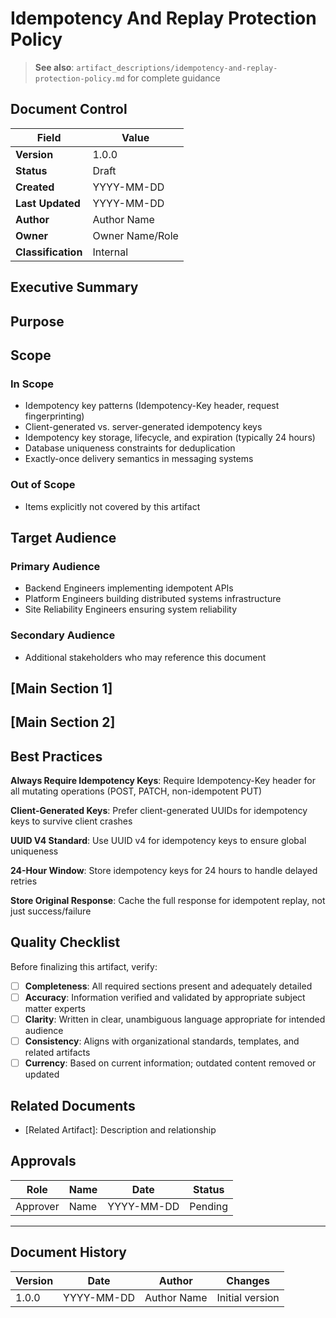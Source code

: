 # Idempotency And Replay Protection Policy

> **See also**: `artifact_descriptions/idempotency-and-replay-protection-policy.md` for complete guidance

## Document Control

| Field | Value |
|-------|-------|
| **Version** | 1.0.0 |
| **Status** | Draft |
| **Created** | YYYY-MM-DD |
| **Last Updated** | YYYY-MM-DD |
| **Author** | Author Name |
| **Owner** | Owner Name/Role |
| **Classification** | Internal |

## Executive Summary

<!-- Provide a 2-3 paragraph overview for executive audience -->
<!-- What is this document about and why does it matter? -->

## Purpose

<!-- This artifact establishes policies and implementation patterns that ensure operations are idempotent (producing the same result when executed multiple times) and protected from replay attacks. It prev... -->

## Scope

### In Scope

- Idempotency key patterns (Idempotency-Key header, request fingerprinting)
- Client-generated vs. server-generated idempotency keys
- Idempotency key storage, lifecycle, and expiration (typically 24 hours)
- Database uniqueness constraints for deduplication
- Exactly-once delivery semantics in messaging systems

### Out of Scope

- Items explicitly not covered by this artifact

## Target Audience

### Primary Audience

- Backend Engineers implementing idempotent APIs
- Platform Engineers building distributed systems infrastructure
- Site Reliability Engineers ensuring system reliability

### Secondary Audience

- Additional stakeholders who may reference this document

## [Main Section 1]

<!-- Complete this section with artifact-specific content -->
<!-- Refer to the artifact description for required structure -->

## [Main Section 2]

<!-- Add additional sections as needed -->

## Best Practices

**Always Require Idempotency Keys**: Require Idempotency-Key header for all mutating operations (POST, PATCH, non-idempotent PUT)

**Client-Generated Keys**: Prefer client-generated UUIDs for idempotency keys to survive client crashes

**UUID V4 Standard**: Use UUID v4 for idempotency keys to ensure global uniqueness

**24-Hour Window**: Store idempotency keys for 24 hours to handle delayed retries

**Store Original Response**: Cache the full response for idempotent replay, not just success/failure

## Quality Checklist

Before finalizing this artifact, verify:

- [ ] **Completeness**: All required sections present and adequately detailed
- [ ] **Accuracy**: Information verified and validated by appropriate subject matter experts
- [ ] **Clarity**: Written in clear, unambiguous language appropriate for intended audience
- [ ] **Consistency**: Aligns with organizational standards, templates, and related artifacts
- [ ] **Currency**: Based on current information; outdated content removed or updated

## Related Documents

- [Related Artifact]: Description and relationship

## Approvals

| Role | Name | Date | Status |
|------|------|------|--------|
| Approver | Name | YYYY-MM-DD | Pending |

---

## Document History

| Version | Date | Author | Changes |
|---------|------|--------|---------|
| 1.0.0 | YYYY-MM-DD | Author Name | Initial version |
